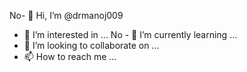 No- 👋 Hi, I’m @drmanoj009
- 👀 I’m interested in ...
No - 🌱 I’m currently learning ...
- 💞️ I’m looking to collaborate on ...
- 📫 How to reach me ...

<!---
drmanoj009/drmanoj009 is a ✨ special ✨ repository because its `README.md` (this file) appears on your GitHub profile.
You can click the Preview link to take a look at your changes.
--->

